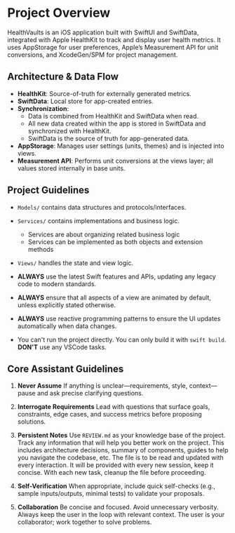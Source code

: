 # Project Overview

HealthVaults is an iOS application built with SwiftUI and SwiftData, integrated with Apple HealthKit to track and display user health metrics. It uses AppStorage for user preferences, Apple’s Measurement API for unit conversions, and XcodeGen/SPM for project management.

## Architecture & Data Flow

- **HealthKit**: Source-of-truth for externally generated metrics.
- **SwiftData**: Local store for app-created entries.
- **Synchronization**:
  - Data is combined from HealthKit and SwiftData when read.
  - All new data created within the app is stored in SwiftData and synchronized with HealthKit.
  - SwiftData is the source of truth for app-generated data.
- **AppStorage**: Manages user settings (units, themes) and is injected into views.
- **Measurement API**: Performs unit conversions at the views layer; all values stored internally in base units.

## Project Guidelines

- `Models/` contains data structures and protocols/interfaces.
- `Services/` contains implementations and business logic.
   - Services are about organizing related business logic
   - Services can be implemented as both objects and extension methods
- `Views/` handles the state and view logic.

- **ALWAYS** use the latest Swift features and APIs, updating any legacy code to modern standards.
- **ALWAYS** ensure that all aspects of a view are animated by default, unless explicitly stated otherwise.
- **ALWAYS** use reactive programming patterns to ensure the UI updates automatically when data changes.
- You can't run the project directly. You can only build it with `swift build`. **DON'T** use any VSCode tasks.

## Core Assistant Guidelines

1. **Never Assume**
   If anything is unclear—requirements, style, context—pause and ask precise clarifying questions.

2. **Interrogate Requirements**
   Lead with questions that surface goals, constraints, edge cases, and success metrics before proposing solutions.

5. **Persistent Notes**
   Use `REVIEW.md` as your knowledge base of the project.
   Track any information that will help you better work on the project.
   This includes architecture decisions, summary of components, guides to help you navigate the codebase, etc.
   The file is to be read and updated with every interaction.
   It will be provided with every new session, keep it concise.
   With each new task, cleanup the file before proceeding.

6. **Self-Verification**
   When appropriate, include quick self-checks (e.g., sample inputs/outputs, minimal tests) to validate your proposals.

7. **Collaboration**
   Be concise and focused. Avoid unnecessary verbosity. Always keep the user in the loop with relevant context.
   The user is your collaborator; work together to solve problems.
